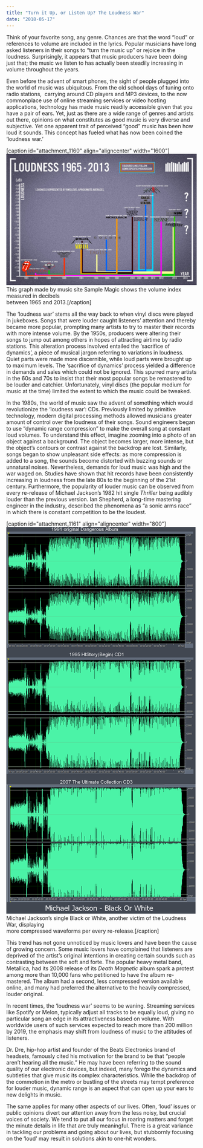 ```yaml
---
title: "Turn it Up, or Listen Up? The Loudness War"
date: "2018-05-17"
---
```


Think of your favorite song, any genre. Chances are that the word “loud” or references to volume are included in the lyrics. Popular musicians have long asked listeners in their songs to “turn the music up” or rejoice in the loudness. Surprisingly, it appears that music producers have been doing just that; the music we listen to has actually been steadily increasing in volume throughout the years.

Even before the advent of smart phones, the sight of people plugged into the world of music was ubiquitous. From the old school days of tuning onto radio stations,  carrying around CD players and MP3 devices, to the now commonplace use of online streaming services or video hosting applications, technology has made music readily accessible given that you have a pair of ears. Yet, just as there are a wide range of genres and artists out there, opinions on what constitutes as good music is very diverse and subjective. Yet one apparent trait of perceived “good” music has been how loud it sounds. This concept has fueled what has now been coined the ‘loudness war.’

\[caption id="attachment\_1160" align="aligncenter" width="1600"\]![](./images/1-Loudness-Graph.jpeg) This graph made by music site Sample Magic shows the volume index measured in decibels  
between 1965 and 2013.\[/caption\]

The ‘loudness war’ stems all the way back to when vinyl discs were played in jukeboxes. Songs that were louder caught listeners’ attention and thereby became more popular, prompting many artists to try to master their records with more intense volume. By the 1950s, producers were altering their songs to jump out among others in hopes of attracting airtime by radio stations. This alteration process involved entailed the ‘sacrifice of dynamics’, a piece of musical jargon referring to variations in loudness. Quiet parts were made more discernible, while loud parts were brought up to maximum levels. The ‘sacrifice of dynamics’ process yielded a difference in demands and sales which could not be ignored. This spurred many artists in the 60s and 70s to insist that their most popular songs be remastered to be louder and catchier. Unfortunately, vinyl discs (the popular medium for music at the time) limited the extent to which the music could be tweaked.

In the 1980s, the world of music saw the advent of something which would revolutionize the ‘loudness war’: CDs. Previously limited by primitive technology, modern digital processing methods allowed musicians greater amount of control over the loudness of their songs. Sound engineers began to use “dynamic range compression” to make the overall song at constant loud volumes. To understand this effect, imagine zooming into a photo of an object against a background. The object becomes larger, more intense, but the object’s contours or contrast against the backdrop are lost. Similarly, songs began to show unpleasant side effects: as more compression is added to a song, the sounds become distorted with buzzing sounds or unnatural noises. Nevertheless, demands for loud music was high and the war waged on. Studies have shown that hit records have been consistently increasing in loudness from the late 80s to the beginning of the 21st century. Furthermore, the popularity of louder music can be observed from every re-release of Michael Jackson’s 1982 hit single _Thriller_ being audibly louder than the previous version. Ian Shepherd, a long-time mastering engineer in the industry, described the phenomena as “a sonic arms race” in which there is constant competition to be the loudest.

\[caption id="attachment\_1161" align="aligncenter" width="800"\]![](./images/2-Jackson-Comparison.png) Michael Jackson’s single Black or White, another victim of the Loudness War, displaying  
more compressed waveforms per every re-release.\[/caption\]

This trend has not gone unnoticed by music lovers and have been the cause of growing concern. Some music lovers have complained that listeners are deprived of the artist’s original intentions in creating certain sounds such as contrasting between the soft and forte. The popular heavy metal band, Metallica, had its 2008 release of its _Death Magnetic_ album spark a protest among more than 10,000 fans who petitioned to have the album re-mastered. The album had a second, less compressed version available online, and many had preferred the alternative to the heavily compressed, louder original.

In recent times, the ‘loudness war’ seems to be waning. Streaming services like Spotify or Melon, typically adjust all tracks to be equally loud, giving no particular song an edge in its attractiveness based on volume. With worldwide users of such services expected to reach more than 200 million by 2019, the emphasis may shift from loudness of music to the attitudes of listeners.

Dr. Dre, hip-hop artist and founder of the Beats Electronics brand of headsets, famously cited his motivation for the brand to be that “people aren’t hearing all the music.” He may have been referring to the sound quality of our electronic devices, but indeed, many forego the dynamics and subtleties that give music its complex characteristics. While the backdrop of the commotion in the metro or bustling of the streets may tempt preference for louder music, dynamic range is an aspect that can open up your ears to new delights in music.

The same applies for many other aspects of our lives. Often, ‘loud’ issues or public opinions divert our attention away from the less noisy, but crucial voices of society. We tend to put all our focus in roaring matters and forget the minute details in life that are truly meaningful. There is a great variance in tackling our problems and going about our lives, but stubbornly focusing on the ‘loud’ may result in solutions akin to one-hit wonders.

